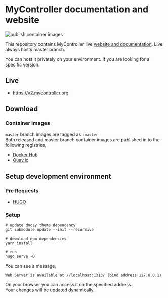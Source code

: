 # MyController documentation and website
![publish container images](https://github.com/mycontroller-org/documentation/actions/workflows/publish_container_images.yaml/badge.svg)

This repository contains MyController live [website and documentation](https://v2.mycontroller.oeg). Live always hosts master branch.<br>

You can host it privately on your environment. If you are looking for a specific version.<br>

## Live
* https://v2.mycontroller.org

## Download
### Container images
`master` branch images are tagged as `:master`<br>
Both released and master branch container images are published in to the following registries,
  * [Docker Hub](https://hub.docker.com/u/mycontroller)
  * [Quay.io](https://quay.io/organization/mycontroller)

## Setup development environment
### Pre Requests
* [HUGO](https://gohugo.io/)

### Setup
```
# update docsy theme dependency
git submodule update --init --recursive

# download npm dependencies
yarn install

# run
hugo serve -D
```
You can see a message,
```
Web Server is available at //localhost:1313/ (bind address 127.0.0.1)
```
On your browser you can access it on the specified address.<br>
Your changes will be updated dynamically.